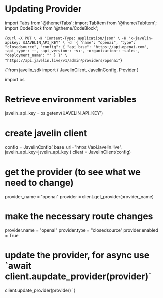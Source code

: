 # Updating Provider
import Tabs from '@theme/Tabs';
import TabItem from '@theme/TabItem';
import CodeBlock from '@theme/CodeBlock';

<Tabs>
<TabItem value="shell" label="Using the API:">

<CodeBlock
  language="python">
  {`
curl -X PUT \
-H "Content-Type: application/json" \
-H "x-javelin-apikey: $JAVELIN_API_KEY" \
-d '{
        "name": "openai",
        "type": "closedsource",
        "config": {
            "api_base": "https://api.openai.com",
            "api_type": "",
            "api_version": "v1",
            "organization": "sales",
            "deployment_name": ""
        }
}' \
"https://api.javelin.live/v1/admin/providers/openai"
`}
</CodeBlock>

</TabItem>

<TabItem value="py" label="In Python:">

<CodeBlock
  language="python"
  title="Javelin Update Provider Example"
  showLineNumbers>
  {`from javelin_sdk import (
    JavelinClient,
    JavelinConfig,
    Provider
)

import os

# Retrieve environment variables
javelin_api_key = os.getenv('JAVELIN_API_KEY')

# create javelin client
config = JavelinConfig(
    base_url="https://api.javelin.live",
    javelin_api_key=javelin_api_key
)
client = JavelinClient(config)

# get the provider (to see what we need to change)
provider_name = "openai"
provider = client.get_provider(provider_name)

# make the necessary route changes
provider.name = "openai"
provider.type = "closedsource"
provider.enabled = True

# update the provider, for async use \`await client.aupdate_provider(provider)\`
client.update_provider(provider)
`}
</CodeBlock>

</TabItem>

</Tabs>
